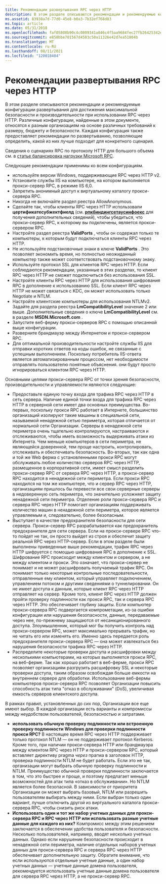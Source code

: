 ```yaml
---
title: Рекомендации развертывания RPC через HTTP
description: В этом разделе описываются рекомендации и рекомендуемые конфигурации развертывания для достижения максимальной безопасности и производительности при использовании RPC через HTTP.
ms.assetid: 83938a7d-77d0-45e8-b0a3-7b32ef768d83
ms.topic: article
ms.date: 05/31/2018
ms.openlocfilehash: faf05808b90c4c0809341a846c4f5aa9684fec27fb26425342ec7e25fa98076b
ms.sourcegitcommit: e858bbe701567d4583c50a11326e42d7ea51804b
ms.translationtype: MT
ms.contentlocale: ru-RU
ms.lasthandoff: 08/11/2021
ms.locfileid: "120018404"
---
```

# <a name="rpc-over-http-deployment-recommendations"></a>Рекомендации развертывания RPC через HTTP

В этом разделе описываются рекомендации и рекомендуемые конфигурации развертывания для достижения максимальной безопасности и производительности при использовании RPC через HTTP. Различные конфигурации, найденные в этом документе, относятся к разным организациям на основе различных требований к размеру, бюджету и безопасности. Каждая конфигурация также предоставляет рекомендации по развертыванию, позволяющие определить, какой из них лучше подходит для конкретного сценария.

Сведения о сценариях RPC по протоколу HTTP для большого объема см. в [статье балансировка нагрузки Microsoft RPC](rpc-load-balancing.md).

Следующие рекомендации применимы ко всем конфигурациям.

-   используйте версии Windows, поддерживающие RPC через HTTP v2.
-   Установите службы IIS на компьютере, на котором выполняется прокси-сервер RPC, в режиме IIS 6,0.
-   Запретить анонимный доступ к виртуальному каталогу прокси-сервера RPC.
-   Никогда не включайте раздел реестра AllowAnonymous.
-   Сделайте так, чтобы клиенты RPC через HTTP использовали **цертификатесубжектфиелд** (см. [**рпкбиндингсетаусинфоекс**](/windows/desktop/api/Rpcdce/nf-rpcdce-rpcbindingsetauthinfoexa) для получения дополнительных сведений), чтобы убедиться, что прокси-сервер RPC, к которому вы подключены, является прокси-сервером RPC.
-   Настройте раздел реестра **ValidPorts** , чтобы он содержал только те компьютеры, к которым будут подключаться клиенты RPC через HTTP.
-   Не используйте подстановочные знаки в ключе **ValidPorts** . Это позволяет экономить время, но полностью неожиданный компьютер также может соответствовать подстановочному знаку.
-   Используйте протокол SSL для клиентов RPC через HTTP. Если соблюдаются рекомендации, указанные в этих разделах, то клиент RPC через HTTP не сможет подключиться без использования SSL.
-   Настройте клиенты RPC через HTTP для использования шифрования RPC в дополнение к использованию SSL. Если клиент RPC через HTTP не может связаться с KDC, он может использовать только Negotiate и NTLM.
-   Настройте клиентские компьютеры для использования NTLMv2. Задайте для раздела реестра **LmCompatibilityLevel** значение 2 или выше. Дополнительные сведения о ключе **LmCompatibilityLevel** см. в разделе **MSDN.Microsoft.com** .
-   Запустите веб-ферму прокси-серверов RPC с помощью описанной выше конфигурации.
-   Разверните брандмауэр между Интернетом и прокси-сервером RPC.
-   Для оптимальной производительности настройте службы IIS для отправки коротких ответов на коды ошибок, не связанные с успешным выполнением. Поскольку потребитель IIS-ответа является автоматизированным процессом, нет необходимости отправлять пользователю понятные объяснения. они будут просто игнорироваться клиентом RPC через HTTP.

Основными целями прокси-сервера RPC от точки зрения безопасности, производительности и управляемости являются следующие:

-   Предоставьте единую точку входа для трафика RPC через HTTP в сеть сервера. Наличие единой точки входа для трафика RPC через HTTP в серверной сети имеет два основных преимущества. Во-первых, поскольку прокси RPC работает в Интернете, большинство организаций изолируют такие машины в специальной сети, называемой ненадежной сетью периметра, которая отличается от нормальной сети Организации. Серверы в ненадежной сети периметра очень тщательно контролируются, настраиваются и отслеживаются, чтобы иметь возможность выдерживать атаки из Интернета. Чем меньше компьютеров в сети периметра, не являющейся доверенной, тем проще настроить, контролировать, отслеживать и обеспечивать безопасность. Во-вторых, так как одна и той же Web ферма с установленными прокси RPC могут обслуживать любое количество серверов RPC через HTTP, размещенное в корпоративной сети, имеет смысл разделить прокси-сервер RPC от сервера RPC через HTTP, а прокси-сервер RPC находится в ненадежной сети периметра. Если прокси RPC находился на том же компьютере, что и сервер RPC через HTTP, организациям пришлось бы перевести все свои серверные серверы в недоверенную сеть периметра, что значительно усложняет защиту ненадежной сети периметра. Отделение роли прокси-сервера RPC и сервера RPC через HTTP помогает организациям поддерживать количество машин в ненадежной сети периметра, которое является управляемым и, следовательно, более безопасным.
-   Выступает в качестве предохранителя безопасности для сети сервера. Прокси-сервер RPC разрабатывается как предохранитель предохранителя для сети сервера. Если на прокси-сервере RPC что-то пойдет не так, он просто выйдет из строя и обеспечит защиту реальной RPC через HTTP-сервер. Если в этом разделе были выполнены приведенные выше рекомендации, трафик RPC через HTTP шифруется с помощью шифрования RPC в дополнение к SSL. Шифрование RPC происходит между клиентом и сервером, а не между клиентом и прокси. Это означает, что прокси-сервер не понимает и не может расшифровать получаемый трафик RPC. Он понимает только некоторые контрольные последовательности, отправленные ему клиентом, который управляет подключением, управлением потоком и другими сведениями о туннелировании. Он не имеет доступа к данным, которые клиент RPC через HTTP отправляет на сервер. Кроме того, клиент RPC через HTTP должен пройти проверку подлинности как прокси RPC, так и сервера RPC через HTTP. Это обеспечивает глубину защиты. Если компьютер прокси-сервера RPC подвергается компрометации, из-за ошибки конфигурации или нарушения безопасности, данные, передаваемые через нее, по-прежнему защищаются от несанкционированного доступа. Злоумышленник, который мог бы получить контроль над прокси-сервером RPC, может максимально прерывать трафик, но не читать его или изменять его. Именно здесь передается роль предохранителя прокси-сервера RPC — она может извлекаться без нарушения безопасности трафика RPC через HTTP.
-   Распределите некоторые проверки доступа и расшифровки между несколькими компьютерами, на которых выполняется прокси RPC, на веб-ферме. Так как хорошо работает в веб-ферме, прокси RPC позволяет организациям разгрузить расшифровку SSL и некоторые проверки доступа, таким образом освобождая больше емкости на внутреннем сервере для обработки. Использование веб-фермы компьютеров прокси-сервера RPC позволяет Организации повысить способность атак типа "отказ в обслуживании" (DoS), увеличивая емкость серверов клиентского доступа.

В рамках правил, установленных до сих пор, Организации все еще имеют выбор. В каждой организации есть варианты и компромиссы между неудобством пользователей, безопасностью и затратами.

-   **использовать обычную проверку подлинности или встроенную проверку подлинности Windows для проверки подлинности прокси RPC?** В настоящее время RPC через HTTP поддерживает только протокол NTLM — он не поддерживает протокол Kerberos. Кроме того, при наличии прокси-сервера HTTP или брандмауэра между клиентом RPC через HTTP и прокси-сервером RPC, который вставляет директиву pragma *через* прагма в заголовок HTTP, проверка подлинности NTLM не будет работать. Если это не так, организации могут выбрать обычную проверку подлинности и NTLM. Преимущество обычной проверки подлинности заключается в том, что это быстрее и проще, и поэтому предлагает меньше возможностей для атак типа «отказ в обслуживании». Но NTLM является более безопасной. В зависимости от приоритета Организации он может выбрать базовый, NTLM или разрешить пользователям выбирать между ними. Если выбран только один вариант, лучше отключить другой из виртуального каталога прокси-сервера RPC, чтобы снизить риск атаки.
-   **Использовать один и тот же набор учетных данных для прокси-сервера RPC и RPC через HTTP или использовать разные учетные данные для каждого из них?** Компромисс между этим решением заключается в обеспечении удобства пользователя и безопасности. Несколько пользователей, например, вводят несколько учетных данных. Однако если нарушение безопасности происходит в ненадежной сети периметра, наличие отдельных наборов учетных данных для прокси-сервера RPC и сервера RPC через HTTP обеспечивает дополнительную защиту. Обратите внимание, что если используются отдельные учетные данные, а один набор учетных данных — учетные данные домена пользователя, рекомендуется использовать учетные данные домена пользователя для сервера RPC через HTTP, а не прокси-сервер RPC.

 

 




